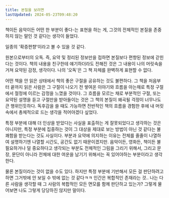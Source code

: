 ```yaml
---
title: 본질을 보려면
lastUpdated: 2024-05-23T09:48:20
---
```


책이든 음악이든 어떤 한 부분이 좋다-는 표현을 하는 게, 그것의 전체적인 본질을 존중하지 않는 말인 것 같다는 생각이 들었다.

일종의 '확증편향'이라고 볼 수 있을 것 같다.

원본으로부터의 오독.
즉, 요약 및 정리된 정보만을 접하면 본질보다 편향된 정보에 갇힌다는 것이다.
책의 내용을 친구한테 얘기하더라도 전해진 것은 그 내용이 나의 머릿속을 거쳐 요약된 감정, 생각이다. 나의 '오독'은 그 책 자체를 완벽하게 표현할 수 없다.

어떤 책을 안 읽은 상태에서 책의 좋은 구절을 공유하는 것도 불편하다. 그 책을 처음부터 끝까지 읽은 사람은 그 구절이 나오기 전 쌓여온 이야기와 흐름을 아는채로 특정 구절에서 절정에 이르는 감정을 느꼈을 것이다. 그 흐름을 모르는 채로 부분적인 구절, 또는 요약된 설명을 듣고 구절만을 받아들이는 것은 그 책의 본질이 왜곡될 걱정이 너무나도 큰 행위인듯하다. 독후감을 쓸 때도 가능하면 전반적인 책의 흐름을 경험한 후에 내 머릿속에서 총체적으로 드는 생각을 적어야겠다 싶었다.

특정 부분에 대해 더 인상을 받았다는 사실을 표출하는 게 잘못되었다고 생각하는 것은 아니지만, 특정 부분에 집중하는 것이 그 대상을 제대로 보는 방법이 아닌 것 같다는 불쾌함을 받는다는 것도 사실이다. 부분과 요약에 의지하는 이유는 전체를 줄줄이 나열하여 설명하기엔 나열할 시간도, 공간도 없기 때문이겠지만. 음악이든, 영화든, 책이든 불필요하거나 덜 중요하다고 생각되는 부분도 전체적인 그림을 그리기 위해서, 그리고 문장, 문단이 아니라 전체에 대한 여운을 남기기 위해서는 꼭 있어야하는 부분이라고 생각한다.

물론 본질이라는 것이 없을 수도 있다. 하지만 특정 부분에 기반해서 모든 걸 판단하려고 하면 그거밖에 안 보일 수 밖에 없는 것 같다ㅋㅋ 인간은 복합적인 존재라는 것.. 나는 다른 사람을 생각할 때 그 사람의 복합적인 모든 면모를 함께 판단하고 있는가? 그렇게 물어보면 나도 그렇게 당당하진 않지만 말이다.

